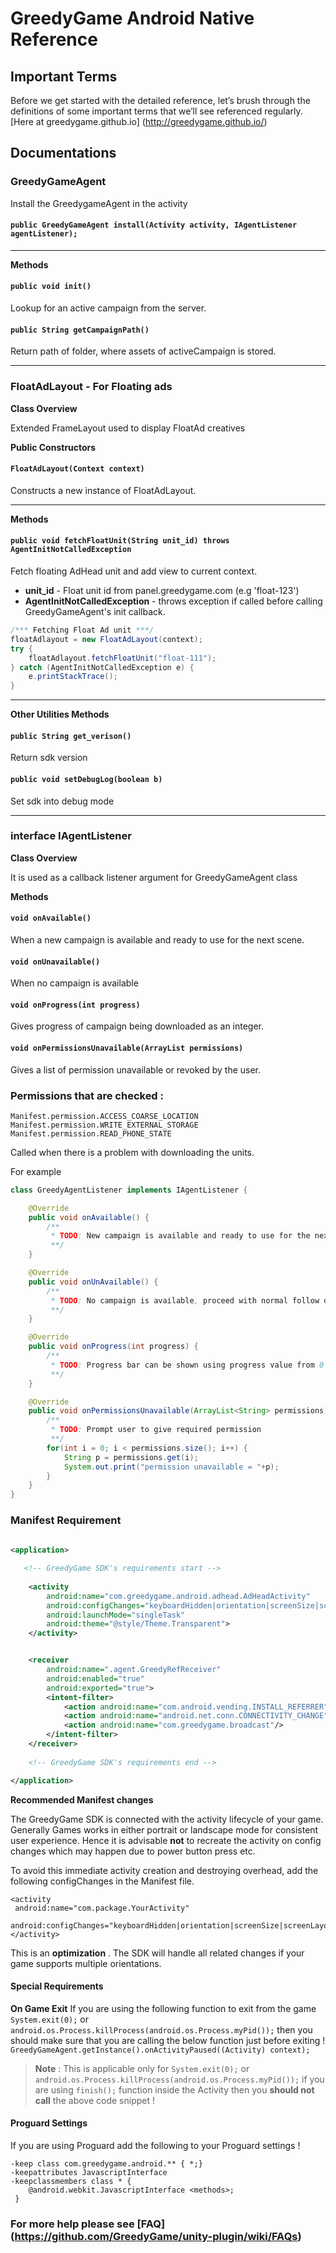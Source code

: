 
 GreedyGame Android Native Reference
===================

## Important Terms
Before we get started with the detailed reference, let’s brush through the definitions of some important terms that we’ll see referenced regularly. [Here at greedygame.github.io] (http://greedygame.github.io/)

## Documentations

### GreedyGameAgent

Install the GreedygameAgent in the activity

#### `public GreedyGameAgent install(Activity activity, IAgentListener agentListener);`

---------

**Methods**

#### `public void init()`
Lookup for an active campaign from the server. 

#### `public String getCampaignPath()`
 Return path of folder, where assets of activeCampaign is stored.

----

### FloatAdLayout - For Floating ads
**Class Overview**

Extended FrameLayout used to display FloatAd creatives

**Public Constructors**
#### `FloatAdLayout(Context context)`

Constructs a new instance of FloatAdLayout.

----------

**Methods**

#### `public void fetchFloatUnit(String unit_id) throws AgentInitNotCalledException`
Fetch floating AdHead unit and add view to current context. 

* **unit_id** - Float unit id from panel.greedygame.com (e.g 'float-123')
* **AgentInitNotCalledException** - throws exception if called before calling GreedyGameAgent's init callback.
    
```java
/*** Fetching Float Ad unit ***/
floatAdlayout = new FloatAdLayout(context);
try {
    floatAdlayout.fetchFloatUnit("float-111");
} catch (AgentInitNotCalledException e) {
    e.printStackTrace();
}
```

----

**Other Utilities Methods**

#### `public String get_verison()`
Return sdk version
    
#### `public void setDebugLog(boolean b)`
Set sdk into debug mode

----

### interface IAgentListener
**Class Overview**

It is used as a callback listener argument for GreedyGameAgent class

**Methods**
 
#### `void onAvailable()`
When a new campaign is available and ready to use for the next scene.

#### `void onUnavailable()`
When no campaign is available

#### `void onProgress(int progress)`
Gives progress of campaign being downloaded as an integer.

#### `void onPermissionsUnavailable(ArrayList permissions)`
Gives a list of permission unavailable or revoked by the user.

### Permissions that are checked :

    Manifest.permission.ACCESS_COARSE_LOCATION
    Manifest.permission.WRITE_EXTERNAL_STORAGE
    Manifest.permission.READ_PHONE_STATE



Called when there is a problem with downloading the units.

For example

```java
class GreedyAgentListener implements IAgentListener {

    @Override
    public void onAvailable() {
        /**
         * TODO: New campaign is available and ready to use for the next scene.
         **/
    }

    @Override
    public void onUnAvailable() {
        /**
         * TODO: No campaign is available, proceed with normal follow of the game.
         **/
    }

    @Override
    public void onProgress(int progress) {
        /**
         * TODO: Progress bar can be shown using progress value from 0 to 100.
         **/
    }

    @Override
    public void onPermissionsUnavailable(ArrayList<String> permissions) {
        /**
         * TODO: Prompt user to give required permission
         **/
        for(int i = 0; i < permissions.size(); i++) {
            String p = permissions.get(i);
            System.out.print("permission unavailable = "+p);
        }
    }
}
```

### Manifest Requirement
```xml
    
<application>

   <!-- GreedyGame SDK's requirements start -->
   
    <activity
        android:name="com.greedygame.android.adhead.AdHeadActivity"
        android:configChanges="keyboardHidden|orientation|screenSize|screenLayout|layoutDirection"
        android:launchMode="singleTask"
        android:theme="@style/Theme.Transparent">
    </activity>


    <receiver
        android:name=".agent.GreedyRefReceiver"
        android:enabled="true"
        android:exported="true">
        <intent-filter>
            <action android:name="com.android.vending.INSTALL_REFERRER"/>
            <action android:name="android.net.conn.CONNECTIVITY_CHANGE"/>
            <action android:name="com.greedygame.broadcast"/>
        </intent-filter>
    </receiver>
    
    <!-- GreedyGame SDK's requirements end -->

</application>

```

**Recommended Manifest changes**

The GreedyGame SDK is connected with the activity lifecycle of your game. 
Generally Games works in either portrait or landscape mode for consistent user experience. Hence it is advisable **not** to recreate the activity on config changes which may happen due to power button press etc.

To avoid this immediate activity creation and destroying overhead, add the following configChanges in the Manifest file.

```
<activity
 android:name="com.package.YourActivity"
 android:configChanges="keyboardHidden|orientation|screenSize|screenLayout|layoutDirection">
</activity>
```

This is an **optimization** . The SDK will handle all related changes if your game supports multiple orientations.

#### **Special Requirements**
**On Game Exit**
If you are using the following function to exit from the game 
`System.exit(0);` or `android.os.Process.killProcess(android.os.Process.myPid());`
then you should make sure that you are calling the below function just before exiting !
`GreedyGameAgent.getInstance().onActivityPaused((Activity) context);` 
>**Note** : This is applicable only for `System.exit(0);` or `android.os.Process.killProcess(android.os.Process.myPid());` if you are using `finish();` function inside the Activity then you **should not call** the above code snippet !

#### **Proguard Settings**

If you are using Proguard add the following to your Proguard settings ! 
```
-keep class com.greedygame.android.** { *;}
-keepattributes JavascriptInterface
-keepclassmembers class * {
    @android.webkit.JavascriptInterface <methods>;
 }
```
 
### For more help please see [FAQ] (https://github.com/GreedyGame/unity-plugin/wiki/FAQs)
